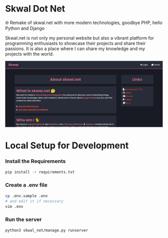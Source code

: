 # Skwal Dot Net
🌐 Remake of skwal.net with more modern technologies, goodbye PHP, hello Python and Django

Skwal.net is not only my personal website but also a vibrant platform for programming enthusiasts to showcase their projects and share their passions. It is also a place where I can share my knowledge and my projects with the world. 

![](assets/preview.png)

# Local Setup for Development

### Install the Requirements

```bash
pip install -r requirements.txt
```

### Create a .env file

```bash
cp .env.sample .env
# and edit it if necessary
vim .env
```

### Run the server

```bash
python3 skwal_net/manage.py runserver
```

